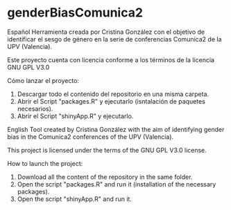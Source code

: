 # genderBiasComunica2

Español
Herramienta creada por Cristina González con el objetivo de identificar el sesgo de género en la serie de conferencias Comunica2 de la UPV (Valencia).

Este proyecto cuenta con licencia conforme a los términos de la licencia GNU GPL V3.0

Cómo lanzar el proyecto:
1. Descargar todo el contenido del repositorio en una misma carpeta.
2. Abrir el Script "packages.R" y ejecutarlo (isntalación de paquetes necesarios).
3. Abrir el Script "shinyApp.R" y ejecutarlo.

English
Tool created by Cristina González with the aim of identifying gender bias in the Comunica2 conferences of the UPV (Valencia).

This project is licensed under the terms of the GNU GPL V3.0 license.

How to launch the project:
1. Download all the content of the repository in the same folder.
2. Open the script "packages.R" and run it (installation of the necessary packages).
3. Open the script "shinyApp.R" and run it.
